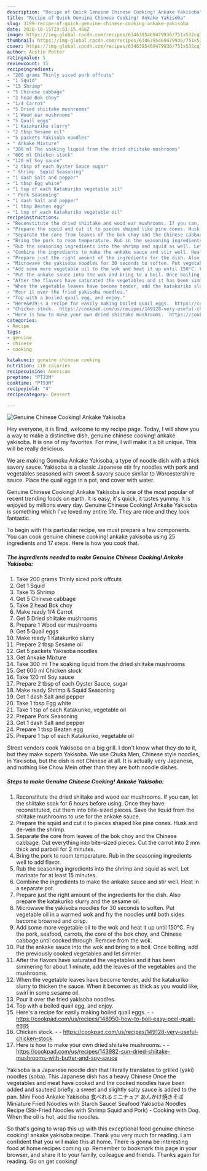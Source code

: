 ```yaml
---
description: "Recipe of Quick Genuine Chinese Cooking! Ankake Yakisoba"
title: "Recipe of Quick Genuine Chinese Cooking! Ankake Yakisoba"
slug: 3199-recipe-of-quick-genuine-chinese-cooking-ankake-yakisoba
date: 2020-10-15T23:53:15.466Z
image: https://img-global.cpcdn.com/recipes/6346395469479936/751x532cq70/genuine-chinese-cooking-ankake-yakisoba-recipe-main-photo.jpg
thumbnail: https://img-global.cpcdn.com/recipes/6346395469479936/751x532cq70/genuine-chinese-cooking-ankake-yakisoba-recipe-main-photo.jpg
cover: https://img-global.cpcdn.com/recipes/6346395469479936/751x532cq70/genuine-chinese-cooking-ankake-yakisoba-recipe-main-photo.jpg
author: Austin Potter
ratingvalue: 5
reviewcount: 15
recipeingredient:
- "200 grams Thinly siced pork offcuts"
- "1 Squid"
- "15 Shrimp"
- "5 Chinese cabbage"
- "2 head Bok choy"
- "1/4 Carrot"
- "5 Dried shiitake mushrooms"
- "1 Wood ear mushrooms"
- "5 Quail eggs"
- "1 Katakuriko slurry"
- "2 tbsp Sesame oil"
- "5 packets Yakisoba noodles"
- " Ankake Mixture"
- "300 ml The soaking liquid from the dried shiitake mushrooms"
- "600 ml Chicken stock"
- "120 ml Soy sauce"
- "2 tbsp of each Oyster Sauce sugar"
- " Shrimp  Squid Seasoning"
- "1 dash Salt and pepper"
- "1 tbsp Egg white"
- "1 tsp of each Katakuriko vegetable oil"
- " Pork Seasoning"
- "1 dash Salt and pepper"
- "1 tbsp Beaten egg"
- "1 tsp of each Katakuriko vegetable oil"
recipeinstructions:
- "Reconstitute the dried shiitake and wood ear mushrooms. If you can, let the shiitake soak for 6 hours before using. Once they have reconstituted, cut them into bite-sized pieces. Save the liquid from the shiitake mushrooms to use for the ankake sauce."
- "Prepare the squid and cut it to pieces shaped like pine cones. Husk and de-vein the shrimp."
- "Separate the core from leaves of the bok choy and the Chinese cabbage. Cut everything into bite-sized pieces. Cut the carrot into 2 mm thick and parboil for 2 minutes."
- "Bring the pork to room temperature. Rub in the seasoning ingredients well to add flavor."
- "Rub the seasoning ingredients into the shrimp and squid as well. Let marinate for at least 15 minutes."
- "Combine the ingredients to make the ankake sauce and stir well. Heat in a separate pot."
- "Prepare just the right amount of the ingredients for the dish. Also prepare the katakuriko slurry and the sesame oil."
- "Microwave the yakisoba noodles for 30 seconds to soften. Put vegetable oil in a warmed wok and fry the noodles until both sides become browned and crisp."
- "Add some more vegetable oil to the wok and heat it up until 150°C. Fry the pork, seafood, carrots, the core of the bok choy, and Chinese cabbage until cooked through. Remove from the wok."
- "Put the ankake sauce into the wok and bring to a boil. Once boiling, add the previously cooked vegetables and let simmer."
- "After the flavors have saturated the vegetables and it has been simmering for about 1 minute, add the leaves of the vegetables and the mushrooms."
- "When the vegetable leaves have become tender, add the katakuriko slurry to thicken the sauce. When it becomes as thick as you would like, swirl in some sesame oil."
- "Pour it over the fried yakisoba noodles."
- "Top with a boiled quail egg, and enjoy."
- "Here&#39;s a recipe for easily making boiled quail eggs.  https://cookpad.com/us/recipes/148950-how-to-boil-easy-peel-quail-eggs"
- "Chicken stock.  https://cookpad.com/us/recipes/149128-very-useful-chicken-stock"
- "Here is how to make your own dried shiitake mushrooms.  https://cookpad.com/us/recipes/143982-sun-dried-shiitake-mushrooms-with-butter-and-soy-sauce"
categories:
- Recipe
tags:
- genuine
- chinese
- cooking

katakunci: genuine chinese cooking 
nutrition: 110 calories
recipecuisine: American
preptime: "PT33M"
cooktime: "PT53M"
recipeyield: "4"
recipecategory: Dessert

---
```



![Genuine Chinese Cooking! Ankake Yakisoba](https://img-global.cpcdn.com/recipes/6346395469479936/751x532cq70/genuine-chinese-cooking-ankake-yakisoba-recipe-main-photo.jpg)

Hey everyone, it is Brad, welcome to my recipe page. Today, I will show you a way to make a distinctive dish, genuine chinese cooking! ankake yakisoba. It is one of my favorites. For mine, I will make it a bit unique. This will be really delicious.

We are making Gomoku Ankake Yakisoba, a type of noodle dish with a thick savory sauce. Yakisoba is a classic Japanese stir fry noodles with pork and vegetables seasoned with sweet &amp; savory sauce similar to Worcestershire sauce. Place the quail eggs in a pot, and cover with water.

Genuine Chinese Cooking! Ankake Yakisoba is one of the most popular of recent trending foods on earth. It is easy, it's quick, it tastes yummy. It is enjoyed by millions every day. Genuine Chinese Cooking! Ankake Yakisoba is something which I've loved my entire life. They are nice and they look fantastic.


To begin with this particular recipe, we must prepare a few components. You can cook genuine chinese cooking! ankake yakisoba using 25 ingredients and 17 steps. Here is how you cook that.

<!--inarticleads1-->

##### The ingredients needed to make Genuine Chinese Cooking! Ankake Yakisoba:

1. Take 200 grams Thinly siced pork offcuts
1. Get 1 Squid
1. Take 15 Shrimp
1. Get 5 Chinese cabbage
1. Take 2 head Bok choy
1. Make ready 1/4 Carrot
1. Get 5 Dried shiitake mushrooms
1. Prepare 1 Wood ear mushrooms
1. Get 5 Quail eggs
1. Make ready 1 Katakuriko slurry
1. Prepare 2 tbsp Sesame oil
1. Get 5 packets Yakisoba noodles
1. Get  Ankake Mixture
1. Take 300 ml The soaking liquid from the dried shiitake mushrooms
1. Get 600 ml Chicken stock
1. Take 120 ml Soy sauce
1. Prepare 2 tbsp of each Oyster Sauce, sugar
1. Make ready  Shrimp &amp; Squid Seasoning
1. Get 1 dash Salt and pepper
1. Take 1 tbsp Egg white
1. Take 1 tsp of each Katakuriko, vegetable oil
1. Prepare  Pork Seasoning
1. Get 1 dash Salt and pepper
1. Prepare 1 tbsp Beaten egg
1. Prepare 1 tsp of each Katakuriko, vegetable oil


Street vendors cook Yakisoba on a big grill. I don&#39;t know what they do to it, but they make superb Yakisoba. We use Chuka Men, Chinese style noodles, in Yakisoba, but the dish is not Chinese at all. It is actually very Japanese, and nothing like Chow Mein other than they are both noodle dishes. 

<!--inarticleads2-->

##### Steps to make Genuine Chinese Cooking! Ankake Yakisoba:

1. Reconstitute the dried shiitake and wood ear mushrooms. If you can, let the shiitake soak for 6 hours before using. Once they have reconstituted, cut them into bite-sized pieces. Save the liquid from the shiitake mushrooms to use for the ankake sauce.
1. Prepare the squid and cut it to pieces shaped like pine cones. Husk and de-vein the shrimp.
1. Separate the core from leaves of the bok choy and the Chinese cabbage. Cut everything into bite-sized pieces. Cut the carrot into 2 mm thick and parboil for 2 minutes.
1. Bring the pork to room temperature. Rub in the seasoning ingredients well to add flavor.
1. Rub the seasoning ingredients into the shrimp and squid as well. Let marinate for at least 15 minutes.
1. Combine the ingredients to make the ankake sauce and stir well. Heat in a separate pot.
1. Prepare just the right amount of the ingredients for the dish. Also prepare the katakuriko slurry and the sesame oil.
1. Microwave the yakisoba noodles for 30 seconds to soften. Put vegetable oil in a warmed wok and fry the noodles until both sides become browned and crisp.
1. Add some more vegetable oil to the wok and heat it up until 150°C. Fry the pork, seafood, carrots, the core of the bok choy, and Chinese cabbage until cooked through. Remove from the wok.
1. Put the ankake sauce into the wok and bring to a boil. Once boiling, add the previously cooked vegetables and let simmer.
1. After the flavors have saturated the vegetables and it has been simmering for about 1 minute, add the leaves of the vegetables and the mushrooms.
1. When the vegetable leaves have become tender, add the katakuriko slurry to thicken the sauce. When it becomes as thick as you would like, swirl in some sesame oil.
1. Pour it over the fried yakisoba noodles.
1. Top with a boiled quail egg, and enjoy.
1. Here&#39;s a recipe for easily making boiled quail eggs. -  - https://cookpad.com/us/recipes/148950-how-to-boil-easy-peel-quail-eggs
1. Chicken stock. -  - https://cookpad.com/us/recipes/149128-very-useful-chicken-stock
1. Here is how to make your own dried shiitake mushrooms. -  - https://cookpad.com/us/recipes/143982-sun-dried-shiitake-mushrooms-with-butter-and-soy-sauce


Yakisoba is a Japanese noodle dish that literally translates to grilled (yaki) noodles (soba). This Japanese dish has a heavy Chinese Once the vegetables and meat have cooked and the cooked noodles have been added and sauteed briefly, a sweet and slightly salty sauce is added to the pan. Mini Food Ankake Yakisoba 食べれるミニチュア あんかけ焼きそば Miniature Fried Noodles with Starch Sauce! Seafood Yakisoba Noodles Recipe (Stir-Fried Noodles with Shrimp Squid and Pork) - Cooking with Dog. When the oil is hot, add the noodles. 

So that's going to wrap this up with this exceptional food genuine chinese cooking! ankake yakisoba recipe. Thank you very much for reading. I am confident that you will make this at home. There is gonna be interesting food at home recipes coming up. Remember to bookmark this page in your browser, and share it to your family, colleague and friends. Thanks again for reading. Go on get cooking!
